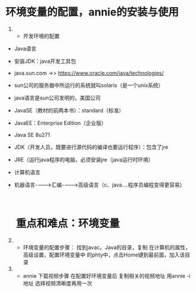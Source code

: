 # 环境变量的配置，annie的安装与使用

1. - 开发环境的配置

- Java语言

- 安装JDK：java开发工具包

- java.sun.com  ->> https://www.oracle.com/java/technologies/

- sun公司的服务器中所运行的系统就叫solaris（是一个unix系统）

- java语言是sun公司发明的，美国公司

- JavaSE（教材的前两本书）：standard（标准）

- JavaEE：Enterprise Edition（企业版）


- Java SE 8u271

- JDK（开发人员，既要进行源代码的编译也要运行程序）：包含了jre

- JRE（运行java程序的电脑，必须安装jre（java运行时环境）

- 计算机语言

- 机器语言---->汇编---->高级语言（c、java....程序员编程变得更容易）

　
# 　重点和难点：环境变量

2. - 环境变量的配置步骤：
  找到javac。Java的目录，复制
  在计算机的属性，高级设置，配置环境变量中
  的phty中，点击Home键到最前面，加入该目录

3. - annie 下载视频步骤
  在配置好环境变量后
  复制相关的视频地址
  用annie -i 地址 
  选择视频清晰度再用一次